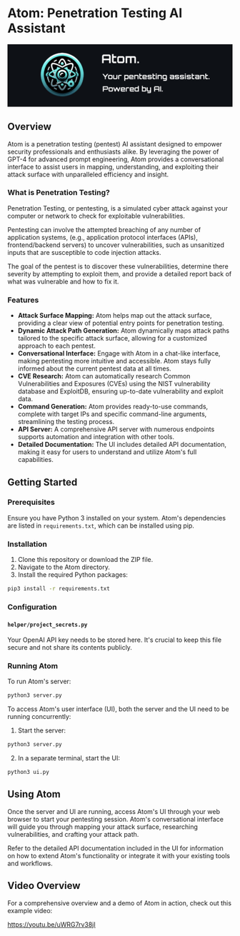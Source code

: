 # Atom: Penetration Testing AI Assistant

![Atom Cover Image](images/cover.png)

## Overview

Atom is a penetration testing (pentest) AI assistant designed to empower security professionals and enthusiasts alike. By leveraging the power of GPT-4 for advanced prompt engineering, Atom provides a conversational interface to assist users in mapping, understanding, and exploiting their attack surface with unparalleled efficiency and insight.

### What is Penetration Testing?

Penetration Testing, or pentesting, is a simulated cyber attack against your computer or network to check for exploitable vulnerabilities.

Pentesting can involve the attempted breaching of any number of application systems, (e.g., application protocol interfaces (APIs), frontend/backend servers) to uncover vulnerabilities, such as unsanitized inputs that are susceptible to code injection attacks.

The goal of the pentest is to discover these vulnerabilities, determine there severity by attempting to exploit them, and provide a detailed report back of what was vulnerable and how to fix it.

### Features

- **Attack Surface Mapping:** Atom helps map out the attack surface, providing a clear view of potential entry points for penetration testing.
- **Dynamic Attack Path Generation:** Atom dynamically maps attack paths tailored to the specific attack surface, allowing for a customized approach to each pentest.
- **Conversational Interface:** Engage with Atom in a chat-like interface, making pentesting more intuitive and accessible. Atom stays fully informed about the current pentest data at all times.
- **CVE Research:** Atom can automatically research Common Vulnerabilities and Exposures (CVEs) using the NIST vulnerability database and ExploitDB, ensuring up-to-date vulnerability and exploit data.
- **Command Generation:** Atom provides ready-to-use commands, complete with target IPs and specific command-line arguments, streamlining the testing process.
- **API Server:** A comprehensive API server with numerous endpoints supports automation and integration with other tools.
- **Detailed Documentation:** The UI includes detailed API documentation, making it easy for users to understand and utilize Atom's full capabilities.

## Getting Started

### Prerequisites

Ensure you have Python 3 installed on your system. Atom's dependencies are listed in `requirements.txt`, which can be installed using pip.

### Installation

1. Clone this repository or download the ZIP file.
2. Navigate to the Atom directory.
3. Install the required Python packages:

```sh
pip3 install -r requirements.txt
```

### Configuration

#### `helper/project_secrets.py`

Your OpenAI API key needs to be stored here. It's crucial to keep this file secure and not share its contents publicly.


### Running Atom

To run Atom's server:

```sh
python3 server.py
```

To access Atom's user interface (UI), both the server and the UI need to be running concurrently:

1. Start the server:

```sh
python3 server.py
```

2. In a separate terminal, start the UI:

```sh
python3 ui.py
```

## Using Atom

Once the server and UI are running, access Atom's UI through your web browser to start your pentesting session. Atom's conversational interface will guide you through mapping your attack surface, researching vulnerabilities, and crafting your attack path.

Refer to the detailed API documentation included in the UI for information on how to extend Atom's functionality or integrate it with your existing tools and workflows.

## Video Overview

For a comprehensive overview and a demo of Atom in action, check out this example video:

https://youtu.be/uWRG7rv38jI
